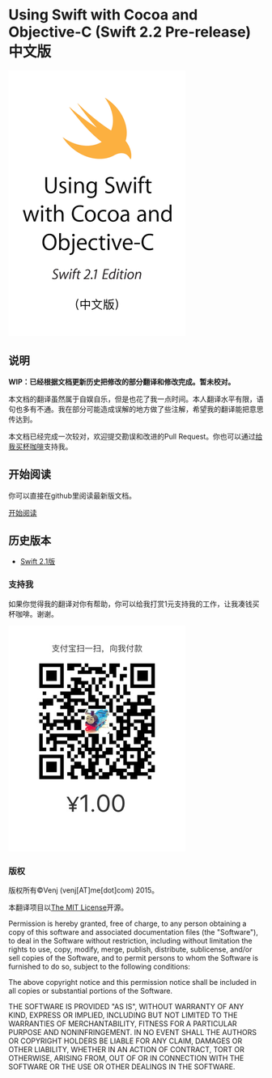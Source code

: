 # Using Swift with Cocoa and Objective-C (Swift 2.2 Pre-release) 中文版

![封面](./cover.png)

## 说明

**WIP：已经根据文档更新历史把修改的部分翻译和修改完成。暂未校对。**

本文档的翻译虽然属于自娱自乐，但是也花了我一点时间。本人翻译水平有限，语句也多有不通。我在部分可能造成误解的地方做了些注解，希望我的翻译能把意思传达到。

本文档已经完成一次较对，欢迎提交勘误和改进的Pull Request。你也可以通过[给我买杯咖啡](#支持我)支持我。

## 开始阅读

你可以直接在github里阅读最新版文档。

[开始阅读](https://github.com/venj/Swift_Cocoa_ObjC_CN/blob/master/0_目录.markdown)

## 历史版本

- [Swift 2.1版](https://github.com/venj/Swift_Cocoa_ObjC_CN/blob/1.0/0_目录.markdown)

### 支持我

如果你觉得我的翻译对你有帮助，你可以给我打赏1元支持我的工作，让我凑钱买杯咖啡。谢谢。

![二维码](./one_yuan.jpg)

### 版权

版权所有©️Venj (venj[AT]me[dot]com) 2015。 

本翻译项目以[The MIT License](http://opensource.org/licenses/MIT)开源。

Permission is hereby granted, free of charge, to any person obtaining a copy of this software and associated documentation files (the "Software"), to deal in the Software without restriction, including without limitation the rights to use, copy, modify, merge, publish, distribute, sublicense, and/or sell copies of the Software, and to permit persons to whom the Software is furnished to do so, subject to the following conditions:

The above copyright notice and this permission notice shall be included in all copies or substantial portions of the Software.

THE SOFTWARE IS PROVIDED "AS IS", WITHOUT WARRANTY OF ANY KIND, EXPRESS OR IMPLIED, INCLUDING BUT NOT LIMITED TO THE WARRANTIES OF MERCHANTABILITY, FITNESS FOR A PARTICULAR PURPOSE AND NONINFRINGEMENT. IN NO EVENT SHALL THE AUTHORS OR COPYRIGHT HOLDERS BE LIABLE FOR ANY CLAIM, DAMAGES OR OTHER LIABILITY, WHETHER IN AN ACTION OF CONTRACT, TORT OR OTHERWISE, ARISING FROM, OUT OF OR IN CONNECTION WITH THE SOFTWARE OR THE USE OR OTHER DEALINGS IN THE SOFTWARE.
